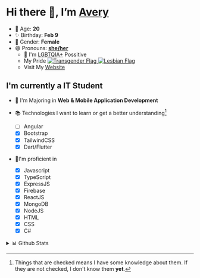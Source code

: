 # Hi there 👋, I’m [Avery][website]

- 🌸 Age: **20**
- ✨ Birthday: **Feb 9**
- 🎨 Gender: **Female**
- 😄 Pronouns: **[she/her][pronounspage]**
  - 🌈 I'm [LGBTQIA+][lgbt-foundation] Possitive
  - <div class="Flags">
      <span>My Pride</span>
      <a href="https://en.pronouns.page/dictionary/terminology#transgender">
        <img src="https://pronouns.page/flags/Transgender.png" alt="Transgender Flag" height="15px"/>
      </a>
      <a href="https://en.pronouns.page/dictionary/terminology#lesbian">
      <img src="https://pronouns.page/flags/Lesbian.png" alt="Lesbian Flag" height="15px"/>
      </a>
    </div>
  - Visit My [Website][website]

## I'm currently a IT Student

- 📌 I'm Majoring in **Web & Mobile Application Development**
- 📚 Technologies I want to learn or get a better understanding[^1]

  - [ ] Angular
  - [x] Bootstrap
  - [x] TailwindCSS
  - [x] Dart/Flutter

- 🎉I'm proficient in

  - [x] Javascript
  - [x] TypeScript
  - [x] ExpressJS
  - [x] Firebase
  - [x] ReactJS
  - [x] MongoDB
  - [x] NodeJS
  - [x] HTML
  - [x] CSS
  - [x] C#

<details>
  <summary>
    📊 Github Stats
  </summary>

<!--START_SECTION:waka-->
![Code Time](http://img.shields.io/badge/Code%20Time-631%20hrs%2036%20mins-blue)

![Profile Views](http://img.shields.io/badge/Profile%20Views-0-blue)

**🐱 My GitHub Data** 

> 📦 130.1 kB Used in GitHub's Storage 
 > 
> 🏆 97 Contributions in the Year 2023
 > 
> 💼 Opted to Hire
 > 
> 📜 23 Public Repositories 
 > 
> 🔑 29 Private Repositories 
 > 
**I'm a Night 🦉** 

```text
🌞 Morning                131 commits         ███░░░░░░░░░░░░░░░░░░░░░░   11.37 % 
🌆 Daytime                438 commits         ██████████░░░░░░░░░░░░░░░   38.02 % 
🌃 Evening                429 commits         █████████░░░░░░░░░░░░░░░░   37.24 % 
🌙 Night                  154 commits         ███░░░░░░░░░░░░░░░░░░░░░░   13.37 % 
```
📅 **I'm Most Productive on Monday** 

```text
Monday                   258 commits         ██████░░░░░░░░░░░░░░░░░░░   22.40 % 
Tuesday                  223 commits         █████░░░░░░░░░░░░░░░░░░░░   19.36 % 
Wednesday                166 commits         ████░░░░░░░░░░░░░░░░░░░░░   14.41 % 
Thursday                 174 commits         ████░░░░░░░░░░░░░░░░░░░░░   15.10 % 
Friday                   143 commits         ███░░░░░░░░░░░░░░░░░░░░░░   12.41 % 
Saturday                 101 commits         ██░░░░░░░░░░░░░░░░░░░░░░░   08.77 % 
Sunday                   87 commits          ██░░░░░░░░░░░░░░░░░░░░░░░   07.55 % 
```


📊 **This Week I Spent My Time On** 

```text
🕑︎ Time Zone: America/Halifax

💬 Programming Languages: 
Java                     5 hrs 23 mins       ██████████████░░░░░░░░░░░   57.53 % 
Kotlin                   2 hrs 12 mins       ██████░░░░░░░░░░░░░░░░░░░   23.65 % 
HTML                     1 hr 3 mins         ███░░░░░░░░░░░░░░░░░░░░░░   11.35 % 
Properties               16 mins             █░░░░░░░░░░░░░░░░░░░░░░░░   02.95 % 
XML                      10 mins             ░░░░░░░░░░░░░░░░░░░░░░░░░   01.95 % 

🔥 Editors: 
IntelliJ                 6 hrs 54 mins       ██████████████████░░░░░░░   73.89 % 
Android Studio           2 hrs 26 mins       ███████░░░░░░░░░░░░░░░░░░   26.11 % 

🐱‍💻 Projects: 
java-ee-restaurant-projec4 hrs 38 mins       ████████████░░░░░░░░░░░░░   49.62 % 
java-ee-test-3-Avery-Rose1 hr 55 mins        █████░░░░░░░░░░░░░░░░░░░░   20.52 % 
lab11-room-Avery-Rose    1 hr 26 mins        ████░░░░░░░░░░░░░░░░░░░░░   15.44 % 
lab-12-Avery-Rose        38 mins             ██░░░░░░░░░░░░░░░░░░░░░░░   06.93 % 
java-ee-assignment-3-Aver15 mins             █░░░░░░░░░░░░░░░░░░░░░░░░   02.78 % 

💻 Operating System: 
Windows                  9 hrs 21 mins       █████████████████████████   100.00 % 
```

**I Mostly Code in JavaScript** 

```text
JavaScript               23 repos            ███████░░░░░░░░░░░░░░░░░░   26.44 % 
Kotlin                   13 repos            ████░░░░░░░░░░░░░░░░░░░░░   14.94 % 
Java                     13 repos            ████░░░░░░░░░░░░░░░░░░░░░   14.94 % 
HTML                     8 repos             ██░░░░░░░░░░░░░░░░░░░░░░░   09.20 % 
Swift                    1 repo              ░░░░░░░░░░░░░░░░░░░░░░░░░   01.15 % 
```



**Timeline**

![Lines of Code chart](https://raw.githubusercontent.com/Avery-Rose/Avery-Rose/main/assets/bar_graph.png)


 Last Updated on 14/04/2023 18:35:52 UTC
<!--END_SECTION:waka-->

</details>

[^1]:
    Things that are checked means I have some knowledge about them.
    If they are not checked, I don't know them **yet**.

[//]: <> (Links)

[wakatime-profile]: https://wakatime.com/@Averyyyyyyyy
[pronouns-definitions]: https://en.pronouns.page/she/her
[pronounspage]: https://pronouns.page/@cattgirlava
[lgbt-foundation]: https://lgbt.foundation/
[website]: https://avarose.dev/
[alexandres-badge-repo]: https://github.com/alexandresanlim/Badges4-README.md-Profile
